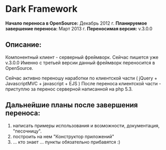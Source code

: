 # Dark Framework
**Начало переноса в OpenSource:** Декабрь 2012 г.
**Планируемое завершение переноса:** Март 2013 г.
**Переносимая версия:** v.3.0.0

## Описание:
Компонентный клиент - серверный фреймворк. Сейчас пишется уже v.3.0.0 
Именно с третьей версии данный фреймворк переносится в OpenSource. 

Сейчас активно переношу наработки по клиентской части ( jQuery + JavascriptMVC + javascript + EJS )
После переноса клиентской части - приступлю за перенос серверной написанной на php 5.3. 

## Дальнейшие планы после завершения переноса:
1. написать примеры использования и возможности, документация, "песочницу".
1. построить на нем "Конструктор приложений"
1. ... кто знает ... пункты обязательно прибавятся :)
